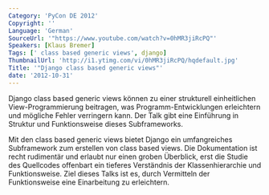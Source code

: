 ```yaml
---
Category: 'PyCon DE 2012'
Copyright: ''
Language: 'German'
SourceUrl: '"https://www.youtube.com/watch?v=0hMR3jiRcPQ"'
Speakers: [Klaus Bremer]
Tags: [' class based generic views', django]
ThumbnailUrl: 'http://i1.ytimg.com/vi/0hMR3jiRcPQ/hqdefault.jpg'
Title: '"Django class based generic views"'
date: '2012-10-31'
---
```

Django class based generic views können zu einer strukturell einheitlichen
View-Programmierung beitragen, was Programm-Entwicklungen erleichtern und
mögliche Fehler verringern kann. Der Talk gibt eine Einführung in Struktur und
Funktionsweise dieses Subframeworks.

Mit den class based generic views bietet Django ein umfangreiches Subframework
zum erstellen von class based views. Die Dokumentation ist recht rudimentär
und erlaubt nur einen groben Überblick, erst die Studie des Quellcodes
offenbart ein tieferes Verständnis der Klassenhierarchie und Funktionsweise.
Ziel dieses Talks ist es, durch Vermitteln der Funktionsweise eine
Einarbeitung zu erleichtern.

